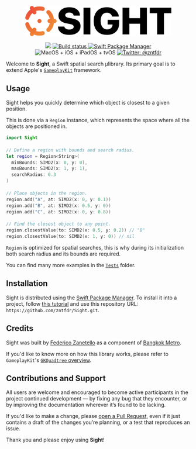 <p align="center">
    <img src=".logo/logo.png" width="400" max-width="90%" alt="Sight" />
</p>

<p align="center">
    <img src="https://img.shields.io/badge/swift-5.1-orange.svg" />
    <a href="https://github.com/zntfdr/Sight/actions?query=workflow%3A%22Build+and+Test%22">
        <img src="https://img.shields.io/github/workflow/status/zntfdr/Sight/Build and Test?label=CI&logo=GitHub" alt="Build status" />
    </a>
    <a href="https://swift.org/package-manager">
        <img src="https://img.shields.io/badge/swiftpm-compatible-brightgreen.svg?style=flat" alt="Swift Package Manager" />
    </a>
     <img src="https://img.shields.io/badge/platforms-macOS+iOS+iPadOS+tvOS-brightgreen.svg?style=flat" alt="MacOS + iOS + iPadOS + tvOS" />
    <a href="https://twitter.com/zntfdr">
        <img src="https://img.shields.io/badge/twitter-@zntfdr-blue.svg?style=flat" alt="Twitter: @zntfdr" />
    </a>
</p>

Welcome to **Sight**, a Swift spatial search μlibrary. Its primary goal is to extend Apple's [`GameplayKit`](https://developer.apple.com/documentation/gameplaykit) framework.

## Usage

Sight helps you quickly determine which object is closest to a given position.

This is done via a `Region` instance, which represents the space where all the objects are positioned in.

```swift
import Sight

// Define a region with bounds and search radius.
let region = Region<String>(
  minBounds: SIMD2(x: 0, y: 0), 
  maxBounds: SIMD2(x: 1, y: 1), 
  searchRadius: 0.3
)

// Place objects in the region.
region.add("A", at: SIMD2(x: 0, y: 0.1))
region.add("B", at: SIMD2(x: 0.5, y: 0))
region.add("C", at: SIMD2(x: 0, y: 0.8))

// Find the closest object to any point.
region.closestValue(to: SIMD2(x: 0.5, y: 0.2)) // "B" 
region.closestValue(to: SIMD2(x: 1, y: 0)) // nil 
```

`Region` is optimized for spatial searches, this is why during its initialization both search radius and its bounds are required.

You can find many more examples in the [`Tests`](https://github.com/zntfdr/Sight/tree/master/Tests) folder.
  
## Installation

Sight is distributed using the [Swift Package Manager](https://swift.org/package-manager). To install it into a project, follow [this tutorial](https://developer.apple.com/documentation/swift_packages/adding_package_dependencies_to_your_app) and use this repository URL: `https://github.com/zntfdr/Sight.git`.

## Credits

Sight was built by [Federico Zanetello](https://twitter.com/zntfdr) as a component of [Bangkok Metro](http://yourmetro.app).

If you'd like to know more on how this library works, please refer to `GameplayKit`'s [`GKQuadtree` overview](https://developer.apple.com/documentation/gameplaykit/gkquadtree).

## Contributions and Support

All users are welcome and encouraged to become active participants in the project continued development — by fixing any bug that they encounter, or by improving the documentation wherever it’s found to be lacking.

If you'd like to make a change, please [open a Pull Request](https://github.com/zntfdr/Sight/pull/new), even if it just contains a draft of the changes you’re planning, or a test that reproduces an issue.

Thank you and please enjoy using **Sight**!
